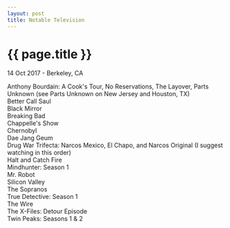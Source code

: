 ```yaml
---
layout: post
title: Notable Television
---
```


{{ page.title }}
================

<p class="meta">14 Oct 2017 - Berkeley, CA</p>

Anthony Bourdain: A Cook's Tour, No Reservations, The Layover, Parts Unknown (see Parts Unknown on New Jersey and Houston, TX)  
Better Call Saul  
Black Mirror  
Breaking Bad  
Chappelle's Show  
Chernobyl  
Dae Jang Geum  
Drug War Trifecta: Narcos Mexico, El Chapo, and Narcos Original (I suggest watching in this order)  
Halt and Catch Fire  
Mindhunter: Season 1  
Mr. Robot  
Silicon Valley  
The Sopranos  
True Detective: Season 1  
The Wire  
The X-Files: Detour Episode  
Twin Peaks: Seasons 1 & 2